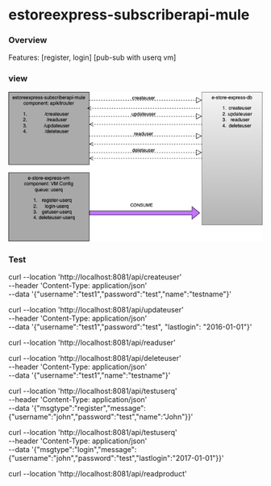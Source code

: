 # estoreexpress-subscriberapi-mule

### Overview
Features: [register, login] [pub-sub with userq vm]

### view
![alt text](https://github.com/madajee/estoreexpress-subscriberapi-mule/blob/main/exchange-docs/estoreexpress-subscriberapi-mule.png?raw=true)

### Test
curl --location 'http://localhost:8081/api/createuser' \
--header 'Content-Type: application/json' \
--data '{"username":"test1","password":"test","name":"testname"}'


curl --location 'http://localhost:8081/api/updateuser' \
--header 'Content-Type: application/json' \
--data '{"username":"test1","password":"test", "lastlogin": "2016-01-01"}'


curl --location 'http://localhost:8081/api/readuser'

curl --location 'http://localhost:8081/api/deleteuser' \
--header 'Content-Type: application/json' \
--data '{"username":"test1","name":"testname"}'

curl --location 'http://localhost:8081/api/testuserq' \
--header 'Content-Type: application/json' \
--data '{"msgtype":"register","message":{"username":"john","password":"test","name":"John"}}'

curl --location 'http://localhost:8081/api/testuserq' \
--header 'Content-Type: application/json' \
--data '{"msgtype":"login","message":{"username":"john","password":"test","lastlogin":"2017-01-01"}}'

curl --location 'http://localhost:8081/api/readproduct'